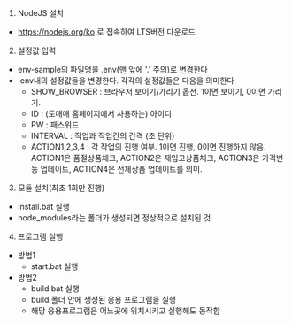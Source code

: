 1. NodeJS 설치
- https://nodejs.org/ko 로 접속하여 LTS버전 다운로드

2. 설정값 입력
- env-sample의 파일명을 .env(맨 앞에 '.' 주의)로 변경한다
- .env내의 설정값들을 변경한다. 각각의 설정값들은 다음을 의미한다
  - SHOW_BROWSER : 브라우저 보이기/가리기 옵션. 1이면 보이기, 0이면 가리기.
  - ID : (도매매 홈페이지에서 사용하는) 아이디
  - PW : 패스워드
  - INTERVAL : 작업과 작업간의 간격 (초 단위)
  - ACTION1,2,3,4 : 각 작업의 진행 여부. 1이면 진행, 0이면 진행하지 않음. ACTION1은 품절상품체크, ACTION2은 재입고상품체크, ACTION3은 가격변동 업데이트, ACTION4은 전체상품 업데이트를 의미.

3.  모듈 설치(최초 1회만 진행)
- install.bat 실행
- node_modules라는 폴더가 생성되면 정상적으로 설치된 것

4.  프로그램 실행
- 방법1
    - start.bat 실행
- 방법2
    - build.bat 실행
    - build 폴더 안에 생성된 응용 프로그램을 실행
    - 해당 응용프로그램은 어느곳에 위치시키고 실행해도 동작함